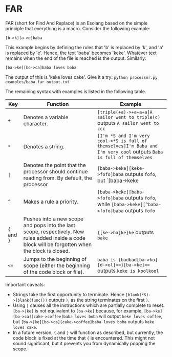 # FAR

FAR (short for Find And Replace) is an Esolang based on the simple principle that everything is a macro. Consider the following example:

    [b->k][a->e]baba

This example begins by defining the rules that 'b' is replaced by 'k', and 'a' is replaced by 'e'. Hence, the text 'baba' becomes 'keke'. Whatever text remains when the end of the file is reached is the output. Similarly:

    [ba->ke][bo->ca]baba loves boba

The output of this is 'keke loves cake'. Give it a try: `python processor.py examples/baba.far output.txt`

The remaining syntax with examples is listed in the following table.

| Key | Function | Example |
| --- | -------- | ------- |
| `+` | Denotes a variable character. | `[triple(+a)->+a+a+a]A sailor went to triple(c)` outputs `A sailor went to ccc` |
| `*` | Denotes a string. | `[I'm *S and I'm very cool->*S is full of themselves]I'm Baba and I'm very cool` outputs `Baba is full of themselves` |
| `\|` | Denotes the point that the processor should continue reading from. By default, the processor | `[baba->keke][keke->fofo]baba` outputs `fofo`, but `[baba->keke|][keke->fofo]baba` outputs `keke` |
| `^` | Makes a rule a priority. | `[baba->keke][baba->fofo]baba` outputs `fofo`, while `[baba->keke][^baba->fofo]baba` outputs `fofo` |
| `{` and `}` | Pushes into a new scope and pops into the last scope, respectively. New rules added inside a code block will be forgotten when the block is closed. | `{[ke->ba]ke}ke` outputs `bake` |
| `<=` | Jumps to the beginning of scope (either the beginning of the code block or file). | `baba is {badbad[ba->ko][d->ol]<=}[ba->ke]<=` outputs `keke is koolkool` |

Important caveats:
- Strings take the first opportunity to terminate. Hence `[blank(*S)->]blank(func())` outputs `)`, as the string terminates on the first `)`.
- Using `|` causes all the instructions which are partially complete to reset. `[ba->|ke]` is not equivalent to `[ba->ke]` because, for example, `[ba->ke][bo->ca][cake->coffee]baba loves boba` will output `keke loves coffee`, but `[ba->|ke][bo->ca][cake->coffee]baba loves boba` outputs `keke loves cake`.
- In a future version, `{` and `}` will function as described, but currently, the code block is fixed at the time that `{` is encountered. This might not sound significant, but it prevents you from dynamically popping the scope.